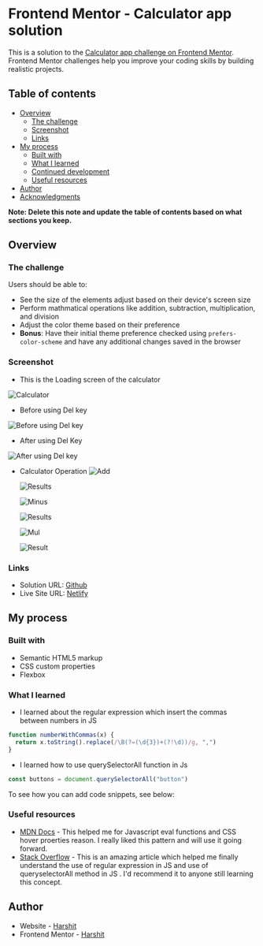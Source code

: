 # Frontend Mentor - Calculator app solution

This is a solution to the [Calculator app challenge on Frontend Mentor](https://www.frontendmentor.io/challenges/calculator-app-9lteq5N29). Frontend Mentor challenges help you improve your coding skills by building realistic projects.

## Table of contents

- [Overview](#overview)
  - [The challenge](#the-challenge)
  - [Screenshot](#screenshot)
  - [Links](#links)
- [My process](#my-process)
  - [Built with](#built-with)
  - [What I learned](#what-i-learned)
  - [Continued development](#continued-development)
  - [Useful resources](#useful-resources)
- [Author](#author)
- [Acknowledgments](#acknowledgments)

**Note: Delete this note and update the table of contents based on what sections you keep.**

## Overview

### The challenge

Users should be able to:

- See the size of the elements adjust based on their device's screen size
- Perform mathmatical operations like addition, subtraction, multiplication, and division
- Adjust the color theme based on their preference
- **Bonus**: Have their initial theme preference checked using `prefers-color-scheme` and have any additional changes saved in the browser

### Screenshot

- This is the Loading screen of the calculator

![Calculator](./Screenshots/Screenshot%202023-12-30%20at%2014-28-53%20Frontend%20Mentor%20Calculator%20app.png)

- Before using Del key

![Before using Del key](./Screenshots/Screenshot%202023-12-30%20at%2014-37-54%20Frontend%20Mentor%20Calculator%20app.png)

- After using Del Key

![After using Del key](./Screenshots/Screenshot%202023-12-30%20at%2014-39-10%20Frontend%20Mentor%20Calculator%20app.png)

- Calculator Operation
  ![Add](./Screenshots/Screenshot%202023-12-30%20at%2014-40-19%20Frontend%20Mentor%20Calculator%20app.png)

  ![Results](./Screenshots/Screenshot%202023-12-30%20at%2014-41-16%20Frontend%20Mentor%20Calculator%20app.png)

  ![Minus](./Screenshots/Screenshot%202023-12-30%20at%2014-42-10%20Frontend%20Mentor%20Calculator%20app.png)

  ![Results](./Screenshots/Screenshot%202023-12-30%20at%2014-43-01%20Frontend%20Mentor%20Calculator%20app.png)

  ![Mul](./Screenshots/Screenshot%202023-12-30%20at%2014-45-18%20Frontend%20Mentor%20Calculator%20app.png)

  ![Result](./Screenshots/Screenshot%202023-12-30%20at%2014-46-24%20Frontend%20Mentor%20Calculator%20app.png)

### Links

- Solution URL: [Github](https://github.com/Harshitag97/calculator-app-main)
- Live Site URL: [Netlify](https://calculatorapjs.netlify.app/)

## My process

### Built with

- Semantic HTML5 markup
- CSS custom properties
- Flexbox

### What I learned

- I learned about the regular expression which insert the commas between numbers in JS

```js
function numberWithCommas(x) {
  return x.toString().replace(/\B(?=(\d{3})+(?!\d))/g, ",")
}
```

- I learned how to use querySelectorAll function in Js

```js
const buttons = document.querySelectorAll("button")
```

To see how you can add code snippets, see below:

### Useful resources

- [MDN Docs](https://developer.mozilla.org/en-US/) - This helped me for Javascript eval functions and CSS hover proerties reason. I really liked this pattern and will use it going forward.
- [Stack Overflow](https://stackoverflow.com/questions/2901102/how-to-format-a-number-with-commas-as-thousands-separators) - This is an amazing article which helped me finally understand the use of regular expression in JS and use of queryselectorAll method in JS . I'd recommend it to anyone still learning this concept.

## Author

- Website - [Harshit](https://www.your-site.com)
- Frontend Mentor - [Harshit](https://www.frontendmentor.io/profile/harshitag97)
